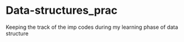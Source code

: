 # Data-structures_prac
Keeping the track of the imp codes during my learning phase of data structure
